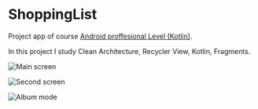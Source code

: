 # ShoppingList

Project app of course [Android proffesional Level (Kotlin)](https://stepik.org/course/117314/info). 

In this project I study Clean Architecture, Recycler View, Kotlin, Fragments. 

![Main screen](https://user-images.githubusercontent.com/43324144/219977942-2ac87f58-c143-4124-8385-25c4d08cbc68.png)

![Second screen](https://user-images.githubusercontent.com/43324144/219979128-f43ab88f-117f-471a-8726-1258e16b2aa7.png)

![Album mode](https://user-images.githubusercontent.com/43324144/219979243-6d5aca79-0dd6-4035-9a96-3cd234b55fb2.png)

